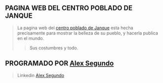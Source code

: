 
## PAGINA WEB DEL CENTRO POBLADO DE JANQUE
> La pagina web del [centro poblado de Janque](http://localhost:8000/) esta hecha precisamente para mostrar la belleza de su pueblo, y hacerla publica en el mundo.
>> Sus costumbres y todo.
## PROGRAMADO POR [Alex Segundo](https://github.com/Segundo-hub)
> Linkedin [Alex Segundo](https://www.linkedin.com/in/alex-segundo/?target=_blank)